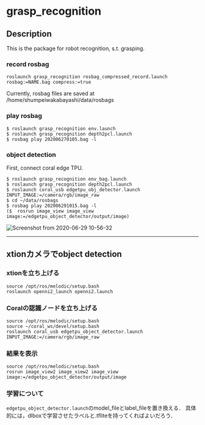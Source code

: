 
# grasp_recognition

## Description
This is the package for robot recognition, s.t. grasping.

### record rosbag
```
roslaunch grasp_recognition rosbag_compressed_record.launch rosbag:=NAME.bag compress:=true
```
Currently, rosbag files are saved at /home/shumpeiwakabayashi/data/rosbags

### play rosbag
```
$ roslaunch grasp_recognition env.launch 
$ roslaunch grasp_recognition depth2pcl.launch 
$ rosbag play 202006270105.bag -l
```

### object detection
First, connect coral edge TPU.
```
$ roslaunch grasp_recognition env_bag.launch
$ roslaunch grasp_recognition depth2pcl.launch
$ roslaunch coral_usb edgetpu_obj_detector.launch INPUT_IMAGE:=/camera/rgb/image_raw
$ cd ~/data/rosbags
$ rosbag play 202006291015.bag -l
($  rosrun image_view image_view image:=/edgetpu_object_detector/output/image)
```
![Screenshot from 2020-06-29 10-56-32](https://user-images.githubusercontent.com/42209144/85966065-ac7ba100-b9f9-11ea-87ba-0691ccb81511.png)



*************************************************************************************************
## xtionカメラでobject detection
### xtionを立ち上げる
```
source /opt/ros/melodic/setup.bash
roslaunch openni2_launch openni2.launch 
```
### Coralの認識ノードを立ち上げる
```
source /opt/ros/melodic/setup.bash
source ~/coral_ws/devel/setup.bash
roslaunch coral_usb edgetpu_object_detector.launch INPUT_IMAGE:=/camera/rgb/image_raw
```

### 結果を表示
```
source /opt/ros/melodic/setup.bash
rosrun image_view2 image_view2 image_view image:=/edgetpu_object_detector/output/image
```

### 学習について
`edgetpu_object_detector.launch`のmodel_fileとlabel_fileを置き換える．
具体的には，dlboxで学習させたラベルと.tfliteを持ってくればよいだろう．

